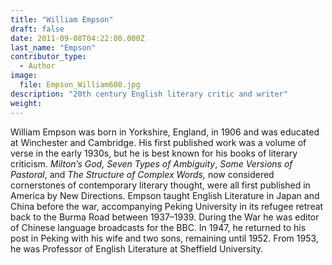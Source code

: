 ```yaml
---
title: "William Empson"
draft: false
date: 2011-09-08T04:22:00.000Z
last_name: "Empson"
contributor_type:
  - Author
image:
  file: Empson_William600.jpg
description: "20th century English literary critic and writer"
weight:
---
```


William Empson was born in Yorkshire, England, in 1906 and was educated at Winchester and Cambridge. His first published work was a volume of verse in the early 1930s, but he is best known for his books of literary criticism. _Milton’s God,_ _Seven Types of Ambiguity_, _Some Versions of Pastoral_, and _The Structure of Complex Words,_ now considered cornerstones of contemporary literary thought, were all first published in America by New Directions. Empson taught English Literature in Japan and China before the war, accompanying Peking University in its refugee retreat back to the Burma Road between 1937–1939. During the War he was editor of Chinese language broadcasts for the BBC. In 1947, he returned to his post in Peking with his wife and two sons, remaining until 1952. From 1953, he was Professor of English Literature at Sheffield University.

